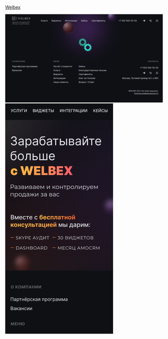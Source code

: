 <a href="https://welbex-six.vercel.app/">Welbex</a>

<img src="https://github.com/Gamaunov/welbex/blob/main/src/shared/assets/design/1.png"/>
<img src="https://github.com/Gamaunov/welbex/blob/main/src/shared/assets/design/2.png"/>
